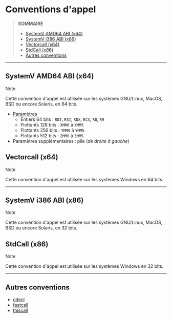 # Conventions d'appel

> **SOMMAIRE**
> + [SystemV AMD64 ABI (x64)](#systemv-amd64-abi-x64)
> + [SystemV i386 ABI (x86)](#systemv-i386-abi-x86)
> + [Vectorcall (x64)](#vectorcall-x64)
> + [StdCall (x86)](#stdcall-x86)
> + [Autres conventions](#autres-conventions)

---

## SystemV AMD64 ABI (x64)

> [!NOTE]
> Cette convention d'appel est utilisée sur les systèmes GNU/Linux, MacOS, BSD ou encore Solaris, en 64 bits.

+ <ins>Paramètres</ins>
    + Entiers 64 bits : `RDI`, `RSI`, `RDX`, `RCX`, `R8`, `R9`
    + Flottants 128 bits : `XMM0` à `XMM5`
    + Flottants 256 bits : `YMM0` à `YMM5`
    + Flottants 512 bits : `ZMM0` à `ZMM5`
+ Paramètres supplémentaires : pile (_de droite à gauche_)

## Vectorcall (x64)

> [!NOTE]
> Cette convention d'appel est utilisée sur les systèmes Windows en 64 bits.

---

## SystemV i386 ABI (x86)

> [!NOTE]
> Cette convention d'appel est utilisée sur les systèmes GNU/Linux, MacOS, BSD ou encore Solaris, en 32 bits.

## StdCall (x86)

> [!NOTE]
> Cette convention d'appel est utilisée sur les systèmes Windows en 32 bits.

---

## Autres conventions

+ [cdecl](https://learn.microsoft.com/en-us/cpp/cpp/cdecl)
+ [fastcall](https://learn.microsoft.com/en-us/cpp/cpp/fastcall)
+ [thiscall](https://learn.microsoft.com/en-us/cpp/cpp/thiscall)

<!--
> [!NOTE]
> + Les **registres conservés** (_callee-saved_) doivent être sauvegardés par la fonction appelée avant leur modification.
> + Les **registres volatiles** (_caller-saved_) doivent être sauvegardés par la fonction appelante avant leur modification.

## GNU/Linux

### 64 bits

> [SystemV AMD64](https://cs61.seas.harvard.edu/site/pdf/x86-64-abi-20210928.pdf)

|/|DESCRIPTION|
|--:|:--|
|Paramères<br>_(dans l'ordre)_|<ins>Entiers 64 bits</ins> :<br>1<sup>er</sup> : `RDI`<br>2<sup>e</sup> : `RSI`<br>3<sup>e</sup> : `RDX`<br>4<sup>e</sup> : `RCX`<br>5<sup>e</sup> : `R8`<br>6<sup>e</sup> : `R9`|
|Paramètres supplémentaires|pile (_de droite à gauche_)|
|Valeur de retour|`RAX` ou `RDX` + `RAX`<br><br>`XMM0` `XMM1`|
|Registres conservés<br>_(callee-saved)_|`RBX` `RBP` `RSP` `R12` `R13` `R14` `R15`|
|Registres volatiles<br>_(caller-saved)_|`RAX` `RCX` `RDX` `RSI` `RDI` `R8` `R9` `R10` `R11`<br><br>`XMM0` `XMM1` `XMM2` `XMM3` `XMM4` `XMM5` `XMM6` `XMM7`<br>`XMM8` `XMM9` `XMM10` `XMM11` `XMM12` `XMM13` `XMM14` `XMM15`<br><br>`YMM0` `YMM1` `YMM2` `YMM3` `YMM4` `YMM5` `YMM6` `YMM7`<br>`YMM8` `YMM9` `YMM10` `YMM11` `YMM12` `YMM13` `YMM14` `YMM15`<br><br>`ZMM0` `ZMM1` `ZMM2` `ZMM3` `ZMM4` `ZMM5` `ZMM6` `ZMM7`<br>`ZMM8` `ZMM9` `ZMM10` `ZMM11` `ZMM12` `ZMM13` `ZMM14` `ZMM15`|

### 32 bits

> [SystemV Intel386](https://www.sco.com/developers/devspecs/abi386-4.pdf)

|/|DESCRIPTION|
|--:|:--|
|Paramères<br>_(dans l'ordre)_|`EBX` `ECX` `EDX` `ESI` `EDI` `EBP`|
|Valeur de retour|`EAX` ou `EDX` + `EAX`|
|Registres conservés<br>_(callee-saved)_||
|Registres volatiles<br>_(caller-saver)_||

---

## Windows

### 64 bits

> [Microsoft x64 vectorcall](https://learn.microsoft.com/en-us/cpp/cpp/vectorcall)

|/|DESCRIPTION|
|--:|:--|
|Paramères<br>_(dans l'ordre)_|`RCX` `RDX` `R8` `R9` : entiers de 64 bits<br>`XMM0` `XMM1` `XMM2` `XMM3` `XMM4` `XMM5` : flottants de 128 bits<br>`YMM0` `YMM1` `YMM2` `YMM3` `YMM4` `YMM5` : flottants de 256 bits|
|Paramètres supplémentaires|pile (_de droite à gauche_)|
|Valeur de retour|`RAX` (entier : 64 bits)<br>`XMM0` (flottant : 128 bits)|
|Registres conservés<br>_(callee-saved)_|`RBX`, `RDI`, `RSI`, `RBP`, `RSP`, `R12`, `R13`, `R14`, `R15`<br>`XMM6`, `XMM7`, `XMM8`, `XMM9`, `XMM10`, `XMM11`, `XMM12`, `XMM13`, `XMM14`, `XMM15`|
|Registres volatiles<br>_(caller-saved)_|`RAX`, `RCX`, `RDX`, `R8`, `R9`, `R10`, `R11`<br>`XMM0`, `XMM1`, `XMM2`, `XMM3`, `XMM4`, `XMM5`|

### 32 bits

> [Microsoft StdCall](https://learn.microsoft.com/en-us/cpp/cpp/stdcall)

|/|DESCRIPTION|
|--:|:--|
|Paramères<br>_(dans l'ordre)_|pile (_de droite à gauche_)|
|Valeur de retour|`EAX`|
-->
